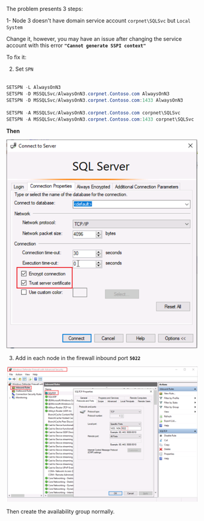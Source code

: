 The problem presents 3 steps:

1- Node 3 doesn't have domain service account `corpnet\SQLSvc` but `Local System` 

  Change it, however, you may have an issue after changing the service account with this error **`"Cannot generate SSPI context"`**

  To fix it:
  
2. Set `SPN`

```powershell

SETSPN -L AlwaysOnN3
SETSPN -D MSSQLSvc/AlwaysOnN3.corpnet.Contoso.com AlwaysOnN3
SETSPN -D MSSQLSvc/AlwaysOnN3.corpnet.Contoso.com:1433 AlwaysOnN3

SETSPN -A MSSQLSvc/AlwaysOnN3.corpnet.Contoso.com corpnet\SQLSvc
SETSPN -A MSSQLSvc/AlwaysOnN3.corpnet.Contoso.com:1433 corpnet\SQLSvc
```
**Then**

![alt text](https://github.com/MohamedAbdelhalem/Acrreditations/blob/main/AG_Monitor_and_Troubleshooting/media/Trust_Encrypt.png)

3. Add in each node in the firewall inbound port **`5022`**

![alt text](https://github.com/MohamedAbdelhalem/Acrreditations/blob/main/AG_Monitor_and_Troubleshooting/media/Port_5022.png)

Then create the availability group normally.
